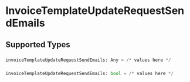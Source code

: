 # InvoiceTemplateUpdateRequestSendEmails


## Supported Types

### 

```python
invoiceTemplateUpdateRequestSendEmails: Any = /* values here */
```

### 

```python
invoiceTemplateUpdateRequestSendEmails: bool = /* values here */
```

